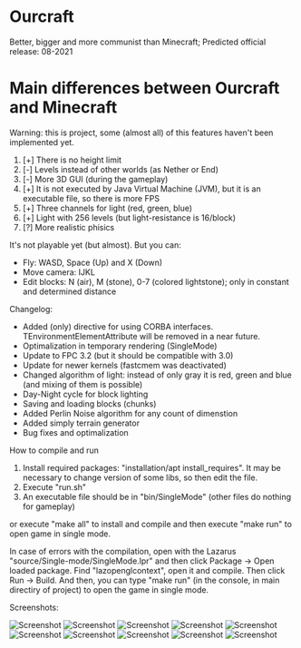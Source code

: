 ﻿
# Ourcraft 

Better, bigger and more communist than Minecraft; Predicted official release: 08-2021

# Main differences between Ourcraft and Minecraft

Warning: this is project, some (almost all) of this features haven't been implemented yet.

1. [+] There is no height limit
2. [-] Levels instead of other worlds (as Nether or End)
3. [-] More 3D GUI (during the gameplay)
4. [+] It is not executed by Java Virtual Machine (JVM), but it is an executable file, so there is more FPS
5. [+] Three channels for light (red, green, blue)
6. [+] Light with 256 levels (but light-resistance is 16/block)
7. [?] More realistic phisics
     
It's not playable yet (but almost). But you can: 

* Fly: WASD, Space (Up) and X (Down)
* Move camera: IJKL 
* Edit blocks: N (air), M (stone), 0-7 (colored lightstone); only in constant and determined distance

Changelog:

* Added (only) directive for using CORBA interfaces. TEnvironmentElementAttribute will be removed in a near future.
* Optimalization in temporary rendering (SingleMode)
* Update to FPC 3.2 (but it should be compatible with 3.0)
* Update for newer kernels (fastcmem was deactivated)
* Changed algorithm of light: instead of only gray it is red, green and blue (and mixing of them is possible)
* Day-Night cycle for block lighting
* Saving and loading blocks (chunks)
* Added Perlin Noise algorithm for any count of dimenstion
* Added simply terrain generator
* Bug fixes and optimalization

How to compile and run

1. Install required packages: "installation/apt install_requires". It may be necessary to change version of some libs, so then edit the file.
2. Execute "run.sh"
3. An executable file should be in "bin/SingleMode" (other files do nothing for gameplay)

or execute "make all" to install and compile and then execute "make run" to open game in single mode.

In case of errors with the compilation, open with the Lazarus "source/Single-mode/SingleMode.lpr" and then click Package -> Open loaded package.
Find "lazopenglcontext", open it and compile. Then click Run -> Build.
And then, you can type "make run" (in the console, in main directiry of project) to open the game in single mode.

Screenshots:

![Screenshot](screenshots/Screenshot_20201230_215039.png)
![Screenshot](screenshots/Screenshot_20201214_225918.png)
![Screenshot](screenshots/Screenshot_20201006_220412.png)
![Screenshot](screenshots/Screenshot_20201006_174602.png)
![Screenshot](screenshots/Screenshot_20200825_215336.png)
![Screenshot](screenshots/Screenshot_20200825_215243.png)
![Screenshot](screenshots/Screenshot_20200825_215226.png)
![Screenshot](screenshots/Screenshot_20200528_155109.png)
![Screenshot](screenshots/Screenshot_20200525_000632.png)
![Screenshot](screenshots/Screenshot_20200524_133030.png)

